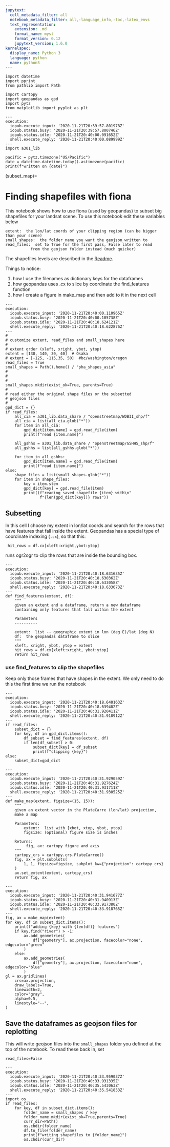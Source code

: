 ```yaml
---
jupytext:
  cell_metadata_filter: all
  notebook_metadata_filter: all,-language_info,-toc,-latex_envs
  text_representation:
    extension: .md
    format_name: myst
    format_version: 0.12
    jupytext_version: 1.6.0
kernelspec:
  display_name: Python 3
  language: python
  name: python3
---
```


```{code-cell}
import datetime
import pprint
from pathlib import Path

import cartopy
import geopandas as gpd
import pytz
from matplotlib import pyplot as plt
```

```{code-cell}
---
execution:
  iopub.execute_input: '2020-11-21T20:39:57.801978Z'
  iopub.status.busy: '2020-11-21T20:39:57.800746Z'
  iopub.status.idle: '2020-11-21T20:40:00.091652Z'
  shell.execute_reply: '2020-11-21T20:40:00.089999Z'
---
import a301_lib

pacific = pytz.timezone("US/Pacific")
date = datetime.datetime.today().astimezone(pacific)
print(f"written on {date}")
```

(subset_map)=
# Finding shapefiles with fiona

This notebook shows how to use fiona (used by geopandas) to subset big shapefiles
for your landsat scene. To use this notebook edit these variables below

    extent:  the lon/lat coords of your clipping region (can be bigger than your scene)
    small_shapes:  the folder name you want the geojson written to
    read_files:  set to True for the first pass, False later to read
               from the geojson folder instead (much quicker)

The shapefiles levels are described in the [Readme](https://github.com/phaustin/a301_2020/blob/master/notebooks/week11/Readme_gshhs_wdbII.md).

Things to notice:

1) how I use the filenames as dictionary keys for the dataframes
2) how geopandas uses .cx  to slice by coordinate the find_features function
3) how I create a figure in make_map and then add to it in the next cell

```{code-cell}
---
execution:
  iopub.execute_input: '2020-11-21T20:40:00.110965Z'
  iopub.status.busy: '2020-11-21T20:40:00.105738Z'
  iopub.status.idle: '2020-11-21T20:40:18.624121Z'
  shell.execute_reply: '2020-11-21T20:40:18.622876Z'
---
#
# customize extent, read_files and small_shapes here
#
# extent order (xleft, xright, ybot, ytop)
extent = [130, 140, 30, 40]  # Osaka
# extent = [-125, -115,35, 50]  #bc/washington/oregon
read_files = True
small_shapes = Path().home() / "pha_shapes_asia"
#
#
#
small_shapes.mkdir(exist_ok=True, parents=True)
#
# read either the original shape files or the subsetted
# geojson files
#
gpd_dict = {}
if read_files:
    all_cia = a301_lib.data_share / "openstreetmap/WDBII_shp/f"
    all_cia = list(all_cia.glob("*"))
    for item in all_cia:
        gpd_dict[item.name] = gpd.read_file(item)
        print(f"read {item.name}")

    all_gshhs = a301_lib.data_share / "openstreetmap/GSHHS_shp/f"
    all_gshhs = list(all_gshhs.glob("*"))

    for item in all_gshhs:
        gpd_dict[item.name] = gpd.read_file(item)
        print(f"read {item.name}")
else:
    shape_files = list(small_shapes.glob("*"))
    for item in shape_files:
        key = item.stem
        gpd_dict[key] = gpd.read_file(item)
        print((f"reading saved shapefile {item} with\n"
               f"{len(gpd_dict[key])} rows"))

```

## Subsetting

In this cell I choose my extent in lon/lat coords and search for the
rows that have features that fall inside the extent.  Geopandas has
a special type of coordinate indexing (`.cx`), so that this:

     hit_rows = df.cx[xleft:xright,ybot:ytop]

runs ogr2ogr to clip the rows that are inside the bounding box.

```{code-cell}
---
execution:
  iopub.execute_input: '2020-11-21T20:40:18.631635Z'
  iopub.status.busy: '2020-11-21T20:40:18.630362Z'
  iopub.status.idle: '2020-11-21T20:40:18.633058Z'
  shell.execute_reply: '2020-11-21T20:40:18.633673Z'
---
def find_features(extent, df):
    """
    given an extent and a dataframe, return a new dataframe
    containing only features that fall within the extent

    Parameters
    ----------

    extent:  list -- geographic extent in lon (deg E)/lat (deg N)
    df:  the geopandas dataframe to slice
    """
    xleft, xright, ybot, ytop = extent
    hit_rows = df.cx[xleft:xright, ybot:ytop]
    return hit_rows
```

### use find_features to clip the shapefiles

Keep only those frames that have shapes in the extent.  We only
need to do this the first time we run the notebook

```{code-cell}
---
execution:
  iopub.execute_input: '2020-11-21T20:40:18.640163Z'
  iopub.status.busy: '2020-11-21T20:40:18.639402Z'
  iopub.status.idle: '2020-11-21T20:40:31.920411Z'
  shell.execute_reply: '2020-11-21T20:40:31.918912Z'
---
if read_files:
    subset_dict = {}
    for key, df in gpd_dict.items():
        df_subset = find_features(extent, df)
        if len(df_subset) > 0:
            subset_dict[key] = df_subset
            print(f"clipping {key}")
else:
    subset_dict=gpd_dict
```

```{code-cell}
---
execution:
  iopub.execute_input: '2020-11-21T20:40:31.929059Z'
  iopub.status.busy: '2020-11-21T20:40:31.927624Z'
  iopub.status.idle: '2020-11-21T20:40:31.931711Z'
  shell.execute_reply: '2020-11-21T20:40:31.930525Z'
---
def make_map(extent, figsize=(15, 15)):
    """
    given an extent vector in the PlateCarre (lon/lat) projection,
    make a map

    Parameters:
        extent:  list with [xbot, xtop, ybot, ytop]
        figsize: (optional) figure size is inches

    Returns:
         fig, ax: cartopy figure and axis
    """
    cartopy_crs = cartopy.crs.PlateCarree()
    fig, ax = plt.subplots(
        1, 1, figsize=figsize, subplot_kw={"projection": cartopy_crs}
    )
    ax.set_extent(extent, cartopy_crs)
    return fig, ax
```

```{code-cell}
---
execution:
  iopub.execute_input: '2020-11-21T20:40:31.941677Z'
  iopub.status.busy: '2020-11-21T20:40:31.940913Z'
  iopub.status.idle: '2020-11-21T20:40:33.917380Z'
  shell.execute_reply: '2020-11-21T20:40:33.918765Z'
---
fig, ax = make_map(extent)
for key, df in subset_dict.items():
    print(f"adding {key} with {len(df)} features")
    if key.find("river") > -1:
        ax.add_geometries(
            df["geometry"], ax.projection, facecolor="none", edgecolor="green"
        )
    else:
        ax.add_geometries(
            df["geometry"], ax.projection, facecolor="none", edgecolor="blue"
        )
gl = ax.gridlines(
    crs=ax.projection,
    draw_labels=True,
    linewidth=2,
    color="gray",
    alpha=0.5,
    linestyle="--",
)
```

## Save the dataframes as geojson files for replotting

This will write geojson files into the `small_shapes` folder you defined at the top of the notebook.
To read these back in, set

    read_files=False

```{code-cell}
---
execution:
  iopub.execute_input: '2020-11-21T20:40:33.959037Z'
  iopub.status.busy: '2020-11-21T20:40:33.931335Z'
  iopub.status.idle: '2020-11-21T20:40:35.543063Z'
  shell.execute_reply: '2020-11-21T20:40:35.541853Z'
---
import os
if read_files:
    for key, df in subset_dict.items():
        folder_name = small_shapes / key
        folder_name.mkdir(exist_ok=True,parents=True)
        curr_dir=Path()
        os.chdir(folder_name)
        df.to_file(folder_name)
        print(f"writing shapefiles to {folder_name}")
        os.chdir(curr_dir)
```
